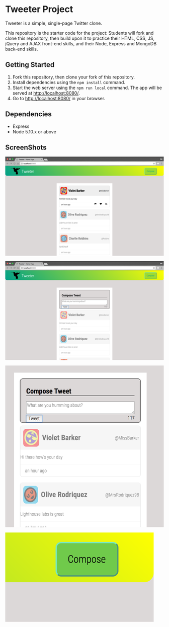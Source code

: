 # Tweeter Project

Tweeter is a simple, single-page Twitter clone.

This repository is the starter code for the project: Students will fork and clone this repository, then build upon it to practice their HTML, CSS, JS, jQuery and AJAX front-end skills, and their Node, Express and MongoDB back-end skills.

## Getting Started

1. Fork this repository, then clone your fork of this repository.
2. Install dependencies using the `npm install` command.
3. Start the web server using the `npm run local` command. The app will be served at <http://localhost:8080/>.
4. Go to <http://localhost:8080/> in your browser.

## Dependencies

- Express
- Node 5.10.x or above

## ScreenShots
![This is the overall landing page..tweetbox closed](https://github.com/escape-velocity/tweetr/blob/master/docs/Tweetbox%20closed.png)

![This is the overall landing page..tweetbox open](https://github.com/escape-velocity/tweetr/blob/master/docs/Tweetbox%20opened.png)

![Closeup of the tweetbox and some tweets in the db](https://github.com/escape-velocity/tweetr/blob/master/docs/Tweetbox%20and%20tweets%20in%20the%20database%20displayed.png)

![This is he compose button..located upper right](https://github.com/escape-velocity/tweetr/blob/master/docs/Compose%20button%20to%20open%20up%20tweetbox.png)
